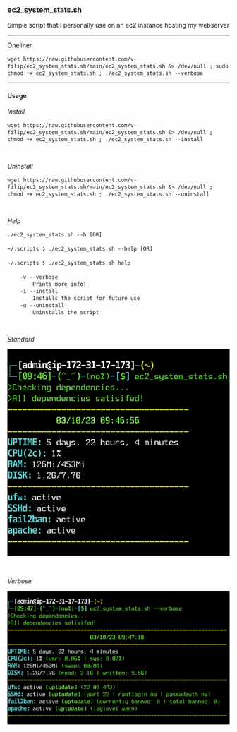 ### ec2_system_stats.sh

Simple script that I personally use on an ec2 instance hosting my webserver

----

Oneliner

```
wget https://raw.githubusercontent.com/v-filip/ec2_system_stats.sh/main/ec2_system_stats.sh &> /dev/null ; sudo chmod +x ec2_system_stats.sh ; ./ec2_system_stats.sh --verbose
```

----

#### Usage 

*Install*
```
wget https://raw.githubusercontent.com/v-filip/ec2_system_stats.sh/main/ec2_system_stats.sh &> /dev/null ; chmod +x ec2_system_stats.sh ; ./ec2_system_stats.sh --install
```

<br>

*Uninstall*

```
wget https://raw.githubusercontent.com/v-filip/ec2_system_stats.sh/main/ec2_system_stats.sh &> /dev/null ; chmod +x ec2_system_stats.sh ; ./ec2_system_stats.sh --uninstall
```

<br>

*Help*
```
./ec2_system_stats.sh --h [OR]

~/.scripts ❯ ./ec2_system_stats.sh --help [OR]

~/.scripts ❯ ./ec2_system_stats.sh help

    -v --verbose
        Prints more info!
    -i --install
        Installs the script for future use
    -u --uninstall
        Uninstalls the script
```

<br>

*Standard*

![pic1](https://github.com/v-filip/ec2_system_stats.sh/blob/main/example_img_base_v3.png)

<br>

*Verbose*

![pic1](https://github.com/v-filip/ec2_system_stats.sh/blob/main/example_img_verbose_v3.png)
